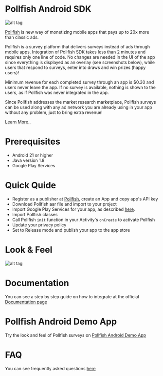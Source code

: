 # Pollfish Android SDK

![alt tag](https://storage.googleapis.com/pollfish-images/logoHome.png)

[Pollfish](http://www.pollfish.com) is new way of monetizing mobile apps that pays up to 20x more than classic ads.

Pollfish is a survey platform that delivers surveys instead of ads through mobile apps. Integration of Pollfish SDK takes less than 2 minutes and requires only one line of code. No changes are needed in the UI of the app since everything is displayed as an overlay (see screenshots below), while users that respond to surveys, enter into draws and win prizes (happy users)!

Minimum revenue for each completed survey through an app is \$0.30 and users never leave the app. If no survey is available, nothing is shown to the users, as if Pollfish was never integrated in the app.

Since Pollfish addresses the market research marketplace, Pollfish surveys can be used along with any ad network you are already using in your app without any problem, just to bring extra revenue!

[Learn More..](http://www.pollfish.com/monetize)

# Prerequisites

- Android 21 or higher
- Java version 1.8
- Google Play Services

# Quick Quide

- Register as a publisher at [Pollfish](http://www.pollfish.com/login/publisher), create an App and copy app's API key
- Download Pollfish aar file and import to your project
- Import Google Play Services for your app, as described [here](https://developer.android.com/google/play-services/setup.html).
- Import Pollfish classes
- Call Pollfish `init` function in your Activity's `onCreate` to activate Pollfish
- Update your privacy policy
- Set to Release mode and publish your app to the app store

# Look & Feel

![alt tag](https://storage.googleapis.com/pollfish_production/multimedia/playful_survey.gif)

# Documentation

You can see a step by step guide on how to integrate at the official [Documentation page](http://www.pollfish.com/docs/android-v6/google-play)

# Pollfish Android Demo App

Try the look and feel of Pollfish surveys on [Pollfish Android Demo App](https://play.google.com/store/apps/details?id=com.pollfish.demo)

# FAQ

You can see frequently asked questions [here](https://www.pollfish.com/faq)
